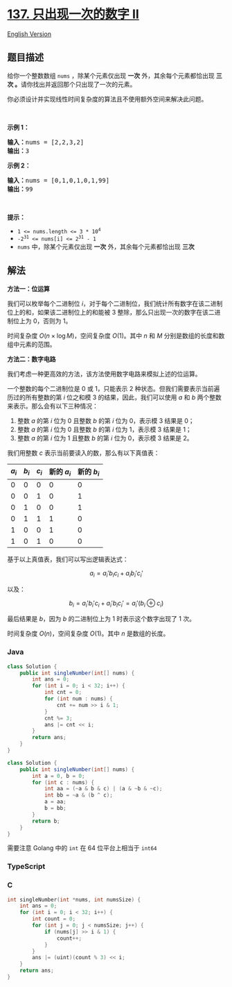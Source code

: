 # [137. 只出现一次的数字 II](https://leetcode.cn/problems/single-number-ii)

[English Version](/solution/0100-0199/0137.Single%20Number%20II/README_EN.md)

## 题目描述

<!-- 这里写题目描述 -->

<p>给你一个整数数组&nbsp;<code>nums</code> ，除某个元素仅出现 <strong>一次</strong> 外，其余每个元素都恰出现 <strong>三次 。</strong>请你找出并返回那个只出现了一次的元素。</p>

<p>你必须设计并实现线性时间复杂度的算法且不使用额外空间来解决此问题。</p>

<p>&nbsp;</p>

<p><strong>示例 1：</strong></p>

<pre>
<strong>输入：</strong>nums = [2,2,3,2]
<strong>输出：</strong>3
</pre>

<p><strong>示例 2：</strong></p>

<pre>
<strong>输入：</strong>nums = [0,1,0,1,0,1,99]
<strong>输出：</strong>99
</pre>

<p>&nbsp;</p>

<p><strong>提示：</strong></p>

<ul>
	<li><code>1 &lt;= nums.length &lt;= 3 * 10<sup>4</sup></code></li>
	<li><code>-2<sup>31</sup> &lt;= nums[i] &lt;= 2<sup>31</sup> - 1</code></li>
	<li><code>nums</code> 中，除某个元素仅出现 <strong>一次</strong> 外，其余每个元素都恰出现 <strong>三次</strong></li>
</ul>

## 解法

**方法一：位运算**

我们可以枚举每个二进制位 $i$，对于每个二进制位，我们统计所有数字在该二进制位上的和，如果该二进制位上的和能被 $3$ 整除，那么只出现一次的数字在该二进制位上为 $0$，否则为 $1$。

时间复杂度 $O(n \times \log M)$，空间复杂度 $O(1)$。其中 $n$ 和 $M$ 分别是数组的长度和数组中元素的范围。

**方法二：数字电路**

我们考虑一种更高效的方法，该方法使用数字电路来模拟上述的位运算。

一个整数的每个二进制位是 $0$ 或 $1$，只能表示 $2$ 种状态。但我们需要表示当前遍历过的所有整数的第 $i$ 位之和模 $3$ 的结果，因此，我们可以使用 $a$ 和 $b$ 两个整数来表示。那么会有以下三种情况：

1. 整数 $a$ 的第 $i$ 位为 $0$ 且整数 $b$ 的第 $i$ 位为 $0$，表示模 $3$ 结果是 $0$；
1. 整数 $a$ 的第 $i$ 位为 $0$ 且整数 $b$ 的第 $i$ 位为 $1$，表示模 $3$ 结果是 $1$；
1. 整数 $a$ 的第 $i$ 位为 $1$ 且整数 $b$ 的第 $i$ 位为 $0$，表示模 $3$ 结果是 $2$。

我们用整数 $c$ 表示当前要读入的数，那么有以下真值表：

| $a_i$ | $b_i$ | $c_i$ | 新的 $a_i$ | 新的 $b_i$ |
| ----- | ----- | ----- | ---------- | ---------- |
| 0     | 0     | 0     | 0          | 0          |
| 0     | 0     | 1     | 0          | 1          |
| 0     | 1     | 0     | 0          | 1          |
| 0     | 1     | 1     | 1          | 0          |
| 1     | 0     | 0     | 1          | 0          |
| 1     | 0     | 1     | 0          | 0          |

基于以上真值表，我们可以写出逻辑表达式：

$$
a_i = a_i' b_i c_i + a_i b_i' c_i'
$$

以及：

$$
b_i = a_i' b_i' c_i + a_i' b_i c_i' = a_i' (b_i \oplus c_i)
$$

最后结果是 $b$，因为 $b$ 的二进制位上为 $1$ 时表示这个数字出现了 $1$ 次。

时间复杂度 $O(n)$，空间复杂度 $O(1)$。其中 $n$ 是数组的长度。

### **Java**

```java
class Solution {
    public int singleNumber(int[] nums) {
        int ans = 0;
        for (int i = 0; i < 32; i++) {
            int cnt = 0;
            for (int num : nums) {
                cnt += num >> i & 1;
            }
            cnt %= 3;
            ans |= cnt << i;
        }
        return ans;
    }
}
```

```java
class Solution {
    public int singleNumber(int[] nums) {
        int a = 0, b = 0;
        for (int c : nums) {
            int aa = (~a & b & c) | (a & ~b & ~c);
            int bb = ~a & (b ^ c);
            a = aa;
            b = bb;
        }
        return b;
    }
}
```

需要注意 Golang 中的 `int` 在 64 位平台上相当于 `int64`

### **TypeScript**

### **C**

```c
int singleNumber(int *nums, int numsSize) {
    int ans = 0;
    for (int i = 0; i < 32; i++) {
        int count = 0;
        for (int j = 0; j < numsSize; j++) {
            if (nums[j] >> i & 1) {
                count++;
            }
        }
        ans |= (uint)(count % 3) << i;
    }
    return ans;
}
```
